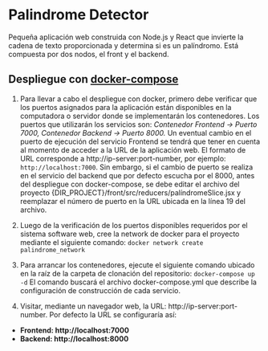 # Palindrome Detector
Pequeña aplicación web construida con Node.js y React que invierte la cadena de texto proporcionada y determina si es un palíndromo.  Está compuesta por dos nodos, el front y el backend.

## Despliegue con [docker-compose](https://docs.docker.com/compose/)
1. Para llevar a cabo el despliegue con docker, primero debe verificar que los puertos asignados para la aplicación están disponibles en la computadora o servidor donde se implementarán los contenedores.  Los puertos que utilizarán los servicios son: _Contenedor Frontend -> Puerto 7000,_ _Contenedor Backend -> Puerto 8000._  Un eventual cambio en el puerto de ejecución del servicio Frontend se tendrá que tener en cuenta al momento de acceder a la URL de la aplicación web.  El formato de URL corresponde a http://ip-server:port-number, por ejemplo:
```http://localhost:7000```.  Sin embargo, si el cambio de puerto se realiza en el servicio del backend que por defecto escucha por el 8000, antes del despliegue con docker-compose, se debe editar el archivo del proyecto {DIR_PROJECT}/front/src/reducers/palíndromeSlice.jsx y reemplazar el número de puerto en la URL ubicada en la línea 19 del archivo.

2. Luego de la verificación de los puertos disponibles requeridos por el sistema software web, cree la network de docker para el proyecto mediante el siguiente comando: 
```docker network create palindrome_network```

3. Para arrancar los contenedores, ejecute el siguiente comando ubicado en la raíz de la carpeta de clonación del repositorio:
```docker-compose up -d```
El comando buscará el archivo docker-compose.yml que describe la configuración de construcción de cada servicio.

4. Visitar, mediante un navegador web, la URL: http://ip-server:port-number.  Por defecto la URL se configuraría así:
- **Frontend: http://localhost:7000**
- **Backend: http://localhost:8000**
